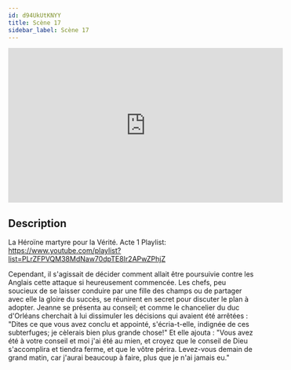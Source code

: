 ```yaml
---
id: d94UkUtKNYY
title: Scène 17
sidebar_label: Scène 17
---
```


<iframe
  width="560"
  height="315"
  src="https://www.youtube.com/embed/d94UkUtKNYY"
  title="YouTube video player"
  frameborder="0"
  allow="accelerometer; autoplay; clipboard-write; encrypted-media; gyroscope; picture-in-picture; web-share"
  referrerpolicy="strict-origin-when-cross-origin"
  allowfullscreen
></iframe>

## Description

La Héroïne martyre pour la Vérité. Acte 1
Playlist: https://www.youtube.com/playlist?list=PLrZFPVQM38MdNaw70dpTE8Ir2APwZPhjZ

Cependant, il s'agissait de décider comment allait être poursuivie contre les Anglais cette attaque si heureusement commencée.
Les chefs, peu soucieux de se laisser conduire par une fille des champs ou de partager avec elle la gloire du succès, se réunirent en secret pour discuter le plan à adopter.
Jeanne se présenta au conseil; et comme le chancelier du duc d'Orléans cherchait à lui dissimuler les décisions qui avaient été arrêtées : 
"Dites ce que vous avez conclu et appointé, s'écria-t-elle, indignée de ces subterfuges; je cèlerais bien plus grande chose!" Et elle ajouta : 
"Vous avez été à votre conseil et moi j'ai été au mien, et croyez que le conseil de Dieu s'accomplira et tiendra ferme, et que le vôtre périra. Levez-vous demain de grand matin, car j'aurai beaucoup à faire, plus que je n'ai jamais eu."
